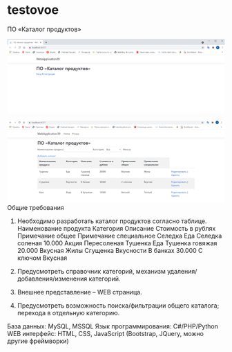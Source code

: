 # testovoe
 ПО «Каталог продуктов»
 
  ![img](https://github.com/pavelbaglai/testovoe/blob/main/888.PNG)

 ![img](https://github.com/pavelbaglai/testovoe/blob/main/244424555.PNG)
Общие требования
1.	Необходимо разработать каталог продуктов согласно таблице.
Наименование продукта	  Категория	Описание	        Стоимость в рублях	    Примечание общее	   Примечание специальное
Селедка	                Еда	      Селедка соленая	  10.000	                  Акция	             Пересоленая
Тушенка                 	Еда	     Тушенка говяжая	   20.000                  	Вкусная	           Жилы
Сгущенка	               Вкусности	В банках            	30.000               	С ключом               	Вкусная

2.	Предусмотреть справочник категорий, механизм удаления/добавления/изменения категорий.
3.	Внешнее представление – WEB страница.
4.	Предусмотреть возможность поиска/фильтрации общего каталога; перехода в отдельную категорию.


База данных: MySQL, MSSQL
Язык программирования: C#/PHP/Python
WEB интерфейс: HTML, CSS, JavaScript (Bootstrap, JQuery, можно другие фреймворки)


